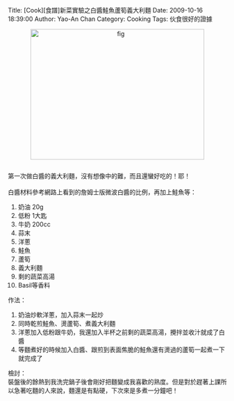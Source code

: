 Title: [Cook][食譜]新菜實驗之白醬鮭魚蘆筍義大利麵
Date: 2009-10-16 18:39:00
Author: Yao-An Chan
Category: Cooking
Tags: 伙食很好的證據


<div class='post'>
<a onblur="try {parent.deselectBloggerImageGracefully();} catch(e) {}" href="http://3.bp.blogspot.com/_mvtDPM7iODU/StlS-RT2u8I/AAAAAAAAE5k/Uz-TbDd5mQk/s1600-h/DSC00551.JPG"><img style="margin: 0px auto 10px; display: block; text-align: center; cursor: pointer; width: 400px; height: 300px;" src="http://3.bp.blogspot.com/_mvtDPM7iODU/StlS-RT2u8I/AAAAAAAAE5k/Uz-TbDd5mQk/s400/DSC00551.JPG" alt="fig" id="BLOGGER_PHOTO_ID_5393433258504928194" border="0" /></a><br />第一次做白醬的義大利麵，沒有想像中的難，而且還蠻好吃的！耶！<br /><br />白醬材料參考網路上看到的詹姆士版微波白醬的比例，再加上鮭魚等：<br /><ol><li>奶油 20g</li><li>低粉 1大匙</li><li>牛奶 200cc</li><li>蒜末<br /></li><li>洋蔥</li><li>鮭魚</li><li>蘆筍</li><li>義大利麵</li><li>剩的蔬菜高湯</li><li>Basil等香料<br /></li></ol>作法：<br /><ol><li>奶油炒軟洋蔥，加入蒜末一起炒</li><li>同時乾煎鮭魚、燙蘆筍、煮義大利麵</li><li>洋蔥加入低粉跟牛奶，我還加入半杯之前剩的蔬菜高湯，攪拌並收汁就成了白醬<br /></li><li>等麵煮好的時候加入白醬、跟煎到表面焦脆的鮭魚還有燙過的蘆筍一起煮一下就完成了</li></ol>檢討：<br />裝盤後的餘熱到我洗完鍋子後會剛好把麵變成我喜歡的熟度。但是對於趕著上課所以急著吃麵的人來說，麵還是有點硬，下次來是多煮一分鐘吧！</div>

